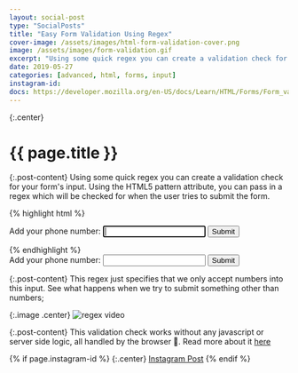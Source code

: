 ```yaml
---
layout: social-post
type: "SocialPosts"
title: "Easy Form Validation Using Regex"
cover-image: /assets/images/html-form-validation-cover.png
image: /assets/images/form-validation.gif
excerpt: "Using some quick regex you can create a validation check for your form's input."
date: 2019-05-27
categories: [advanced, html, forms, input]
instagram-id: 
docs: https://developer.mozilla.org/en-US/docs/Learn/HTML/Forms/Form_validation#Validating_against_a_regular_expression
---
```

{:.center}
# {{ page.title }}

{:.post-content}
Using some quick regex you can create a validation check for your form's input.
Using the HTML5 pattern attribute, you can pass in a regex which will be checked
for when the user tries to submit the form.

{% highlight html %}
<form action="" method="post">
    <label for="phone">Add your phone number: </label>
    <input type="text"
       name="phone"
       id="phone"
       pattern="[0-9]"
       autofocus
       required>
    <button type="submit">Submit </button>
</form>
{% endhighlight %}

<form action="" method="post">
    <label for="phone">Add your phone number: </label>
    <input type="text"
       name="phone"
       id="phone"
       pattern="[0-9]"
       autofocus
       required>
    <button type="submit">Submit </button>
</form>

{:.post-content}
This regex just specifies that we only accept numbers into this input.
See what happens when we try to submit something other than numbers;

{:.image .center}
![regex video]({{page.image}})

{:.post-content}
This validation check works without any javascript or server side logic, all
handled by the browser 😬.
Read more about it <a href="{{page.docs}}" target="_blank">here</a>

{% if page.instagram-id %}
{:.center}
<a class="insta-link" href="https://www.instagram.com/p/{{page.instagram-id}}" target="_blank">Instagram Post</a>
{% endif %}
